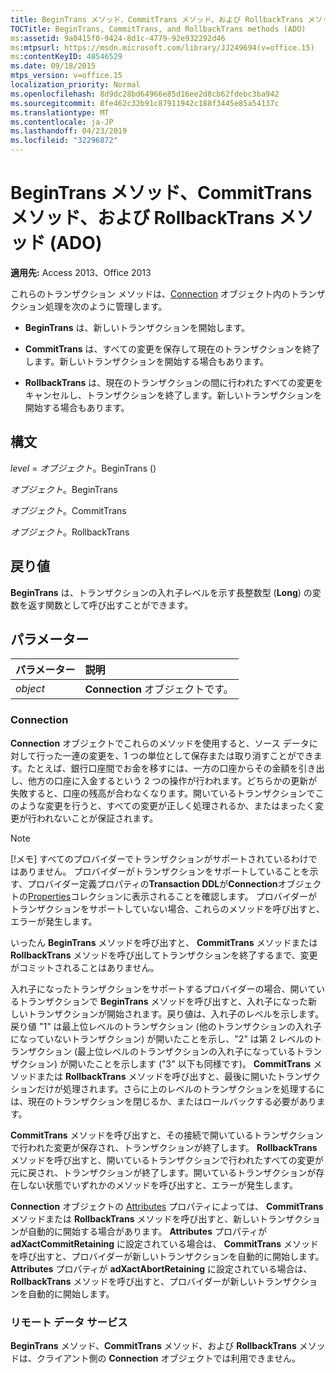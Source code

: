 ```yaml
---
title: BeginTrans メソッド、CommitTrans メソッド、および RollbackTrans メソッド (ADO)
TOCTitle: BeginTrans, CommitTrans, and RollbackTrans methods (ADO)
ms:assetid: 9a0415f0-9424-8d1c-4779-92e932292d46
ms:mtpsurl: https://msdn.microsoft.com/library/JJ249694(v=office.15)
ms:contentKeyID: 48546529
ms.date: 09/18/2015
mtps_version: v=office.15
localization_priority: Normal
ms.openlocfilehash: 8d9dc28bd64966e85d16ee2d8cb62fdebc3ba942
ms.sourcegitcommit: 8fe462c32b91c87911942c188f3445e85a54137c
ms.translationtype: MT
ms.contentlocale: ja-JP
ms.lasthandoff: 04/23/2019
ms.locfileid: "32296872"
---
```

# <a name="begintrans-committrans-and-rollbacktrans-methods-ado"></a>BeginTrans メソッド、CommitTrans メソッド、および RollbackTrans メソッド (ADO)

**適用先:** Access 2013、Office 2013

これらのトランザクション メソッドは、[Connection](connection-object-ado.md) オブジェクト内のトランザクション処理を次のように管理します。

- **BeginTrans** は、新しいトランザクションを開始します。

- **CommitTrans** は、すべての変更を保存して現在のトランザクションを終了します。新しいトランザクションを開始する場合もあります。

- **RollbackTrans** は、現在のトランザクションの間に行われたすべての変更をキャンセルし、トランザクションを終了します。新しいトランザクションを開始する場合もあります。

## <a name="syntax"></a>構文

*level* = *オブジェクト*。BeginTrans ()

*オブジェクト*。BeginTrans

*オブジェクト*。CommitTrans

*オブジェクト*。RollbackTrans

## <a name="return-value"></a>戻り値

**BeginTrans** は、トランザクションの入れ子レベルを示す長整数型 (**Long**) の変数を返す関数として呼び出すことができます。

## <a name="parameters"></a>パラメーター

|パラメーター|説明|
|:--------|:----------|
|*object* |**Connection** オブジェクトです。|

### <a name="connection"></a>Connection

**Connection** オブジェクトでこれらのメソッドを使用すると、ソース データに対して行った一連の変更を、1 つの単位として保存または取り消すことができます。たとえば、銀行口座間でお金を移すには、一方の口座からその金額を引き出し、他方の口座に入金するという 2 つの操作が行われます。どちらかの更新が失敗すると、口座の残高が合わなくなります。開いているトランザクションでこのような変更を行うと、すべての変更が正しく処理されるか、またはまったく変更が行われないことが保証されます。

> [!NOTE]
> [!メモ] すべてのプロバイダーでトランザクションがサポートされているわけではありません。 プロバイダーがトランザクションをサポートしていることを示す、プロバイダー定義プロパティの**Transaction DDL**が**Connection**オブジェクトの[Properties](properties-collection-ado.md)コレクションに表示されることを確認します。 プロバイダーがトランザクションをサポートしていない場合、これらのメソッドを呼び出すと、エラーが発生します。

いったん **BeginTrans** メソッドを呼び出すと、 **CommitTrans** メソッドまたは **RollbackTrans** メソッドを呼び出してトランザクションを終了するまで、変更がコミットされることはありません。

入れ子になったトランザクションをサポートするプロバイダーの場合、開いているトランザクションで **BeginTrans** メソッドを呼び出すと、入れ子になった新しいトランザクションが開始されます。戻り値は、入れ子のレベルを示します。戻り値 "1" は最上位レベルのトランザクション (他のトランザクションの入れ子になっていないトランザクション) が開いたことを示し、"2" は第 2 レベルのトランザクション (最上位レベルのトランザクションの入れ子になっているトランザクション) が開いたことを示します ("3" 以下も同様です)。 **CommitTrans** メソッドまたは **RollbackTrans** メソッドを呼び出すと、最後に開いたトランザクションだけが処理されます。さらに上のレベルのトランザクションを処理するには、現在のトランザクションを閉じるか、またはロールバックする必要があります。

**CommitTrans** メソッドを呼び出すと、その接続で開いているトランザクションで行われた変更が保存され、トランザクションが終了します。 **RollbackTrans** メソッドを呼び出すと、開いているトランザクションで行われたすべての変更が元に戻され、トランザクションが終了します。開いているトランザクションが存在しない状態でいずれかのメソッドを呼び出すと、エラーが発生します。

**Connection** オブジェクトの [Attributes](attributes-property-ado.md) プロパティによっては、 **CommitTrans** メソッドまたは **RollbackTrans** メソッドを呼び出すと、新しいトランザクションが自動的に開始する場合があります。 **Attributes** プロパティが **adXactCommitRetaining** に設定されている場合は、 **CommitTrans** メソッドを呼び出すと、プロバイダーが新しいトランザクションを自動的に開始します。 **Attributes** プロパティが **adXactAbortRetaining** に設定されている場合は、 **RollbackTrans** メソッドを呼び出すと、プロバイダーが新しいトランザクションを自動的に開始します。

### <a name="remote-data-service"></a>リモート データ サービス

**BeginTrans** メソッド、**CommitTrans** メソッド、および **RollbackTrans** メソッドは、クライアント側の **Connection** オブジェクトでは利用できません。

